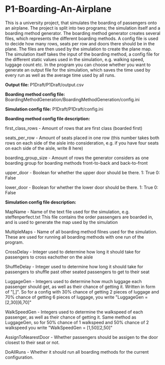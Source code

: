# P1-Boarding-An-Airplane
 
This is a university project, that simulates the boarding of passengers onto an airplane. The project is split into two programs; the simulation itself and a boarding method generator.
The boarding method generator creates several files, which represents the different boarding methods. A config file is used to decide how many rows, seats per row and doors there should be in the plane. The files are then used by the simulation to create the plane map.
The simulation itself takes the input of the boarding method, a config file for the different static values used in the simulation, e.g. walking speed, luggage count etc. In the program you can choose whether you want to generate an output file for the simulation, which saves the time used by every run as well as the average time used by all runs.

**Output file:** P1Draft/P1Draft/output.csv

**Boarding method config file:** BoardingMethodGeneration/BoardingMethodGeneration/config.ini

**Simulation config file:** P1Draft/P1Draft/config.ini

**Boarding method config file description:**

first_class_rows - Amount of rows that are first class (boarded first)

seats_per_row - Amount of seats placed in one row (this number takes both rows on each side of the aisle into consideration, e.g. if you   have four seats on each side of the aisle, write 8 here)

boarding_group_size - Amount of rows the generator considers as one boarding group for boarding methods front-to-back and back-to-front

upper_door - Boolean for whether the upper door should be there. 1: True  0: False

lower_door - Boolean for whether the lower door should be there. 1: True  0: False

**Simulation config file description:**

MapName - Name of the text file used for the simulation, e.g. steffenperfect.txt  This file contains the order passengers are boarded in, and is used to generate the map used by the simulation

MultipleMaps - Name of all boarding method filnes used for the simulation. These are used for running all boarding methods with one run of the program.

CrossDelay - Integer used to determine how long it should take for passengers to cross eachother on the aisle

ShuffleDelay - Integer used to determine how long it should take for passengers to shuffle past other seated passengers to get to their seat

LuggageGen - Integers used to determine how much luggage each passenger should get, as well as their chance of getting it. Written in form of "[<Luggage>,<Chance>]". So for a config with 30% chance of getting 2 pieces of luggage and 70% chance of getting 6 pieces of luggage, you write "LuggageGen = [2,30][6,70]"
 
WalkSpeedGen - Integers used to determine the walkspeed of each passenger, as well as their chance of getting it. Same method as LuggageGen, so for 50% chance of 1 walkspeed and 50% chance of 2 walkspeed you write "WalkSpeedGen = [1,50][2,50]"

AssignToNearestDoor - Whether passengers should be assigen to the door closest to their seat or not.

DoAllRuns - Whether it should run all boarding methods for the current configuration.
